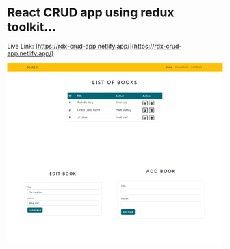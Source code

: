 # React CRUD app using redux toolkit...

Live Link: [https://rdx-crud-app.netlify.app/](https://rdx-crud-app.netlify.app/)

![Preview](./src/assets/images/preview.png)

